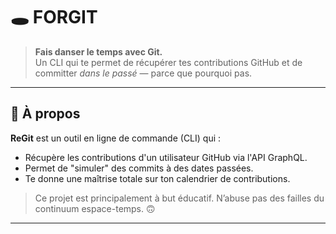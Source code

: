 # 🕳️ FORGIT

> **Fais danser le temps avec Git.**  
> Un CLI qui te permet de récupérer tes contributions GitHub et de committer _dans le passé_ — parce que pourquoi pas.

---

## 🚀 À propos

**ReGit** est un outil en ligne de commande (CLI) qui :

- Récupère les contributions d'un utilisateur GitHub via l'API GraphQL.
- Permet de "simuler" des commits à des dates passées.
- Te donne une maîtrise totale sur ton calendrier de contributions.

> Ce projet est principalement à but éducatif. N’abuse pas des failles du continuum espace-temps. 🙃

---
